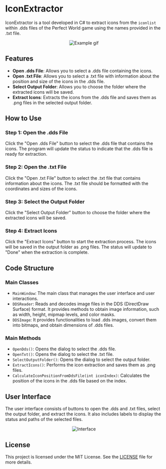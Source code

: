 # IconExtractor

IconExtractor is a tool developed in C# to extract icons from the `iconlist` within .dds files of the Perfect World game using the names provided in the .txt file.

<p align="center">
  <img src="https://i.imgur.com/TGe3ZR2.gif" Alt="Example gif">
</p>

## Features

- **Open .dds File**: Allows you to select a .dds file containing the icons.
- **Open .txt File**: Allows you to select a .txt file with information about the position and size of the icons in the .dds file.
- **Select Output Folder**: Allows you to choose the folder where the extracted icons will be saved.
- **Extract Icons**: Extracts the icons from the .dds file and saves them as .png files in the selected output folder.


## How to Use

### Step 1: Open the .dds File

Click the "Open .dds File" button to select the .dds file that contains the icons. The program will update the status to indicate that the .dds file is ready for extraction.

### Step 2: Open the .txt File

Click the "Open .txt File" button to select the .txt file that contains information about the icons. The .txt file should be formatted with the coordinates and sizes of the icons.

### Step 3: Select the Output Folder

Click the "Select Output Folder" button to choose the folder where the extracted icons will be saved.

### Step 4: Extract Icons

Click the "Extract Icons" button to start the extraction process. The icons will be saved in the output folder as .png files. The status will update to "Done" when the extraction is complete.

## Code Structure

### Main Classes

- `MainWindow`: The main class that manages the user interface and user interactions.
- `DDSReader`: Reads and decodes image files in the DDS (DirectDraw Surface) format. It provides methods to obtain image information, such as width, height, mipmap levels, and color masks.
- `DDSImage`: It provides functionalities to load .dds images, convert them into bitmaps, and obtain dimensions of .dds files.

### Main Methods

- `OpenDds()`: Opens the dialog to select the .dds file.
- `OpenTxt()`: Opens the dialog to select the .txt file.
- `SelectOutputFolder()`: Opens the dialog to select the output folder.
- `ExtractIcons()`: Performs the icon extraction and saves them as .png files.
- `CalculateIconPositionFromDdsFile(int iconIndex)`: Calculates the position of the icons in the .dds file based on the index.

## User Interface

The user interface consists of buttons to open the .dds and .txt files, select the output folder, and extract the icons. It also includes labels to display the status and paths of the selected files.
<p align="center">
  <img src="https://i.imgur.com/ZUJONhI.png" alt="Interface"/>
  </p>

## License

This project is licensed under the MIT License. See the [LICENSE](https://github.com/zennonpw/IconExtractor/master/LICENSE) file for more details.
